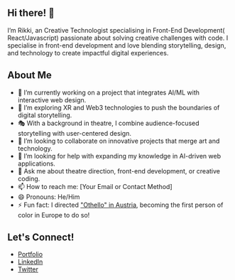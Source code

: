 ## Hi there! 👋
I’m Rikki, an Creative Technologist specialising in Front-End Development( React/Javascript) passionate about solving creative challenges with code. I specialise in front-end development and love blending storytelling, design, and technology to create impactful digital experiences.

## About Me

- 🔭 I’m currently working on a project that integrates AI/ML with interactive web design.
- 🌱 I’m exploring XR and Web3 technologies to push the boundaries of digital storytelling.
- 🎭 With a background in theatre, I combine audience-focused storytelling with user-centered design.
- 👯 I’m looking to collaborate on innovative projects that merge art and technology.
- 🤔 I’m looking for help with expanding my knowledge in AI-driven web applications.
- 💬 Ask me about theatre direction, front-end development, or creative coding.
- 📫 How to reach me: [Your Email or Contact Method]
- 😄 Pronouns: He/Him
- ⚡ Fun fact: I directed ["Othello" in Austria](https://www.nytimes.com/2021/11/12/theater/othello-rikki-henry-landestheater-niederoesterreich.html), becoming the first person of color in Europe to do so!

## Let's Connect!

- [Portfolio](https://your-portfolio-link.com)
- [LinkedIn](https://linkedin.com/in/your-profile)
- [Twitter](https://twitter.com/your-handle)
